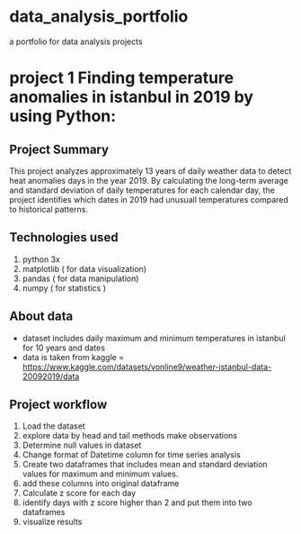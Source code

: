 # data_analysis_portfolio
a portfolio for data analysis projects
# project 1  Finding temperature anomalies in istanbul in 2019 by using Python:
## Project Summary
This project analyzes approximately 13 years of daily weather data to detect heat anomalies days in the year 2019.
By calculating the long-term average and standard deviation of daily temperatures for each calendar day, the project identifies which dates in 2019 had unusuall temperatures compared to historical patterns.
## Technologies used
1. python 3x
2. matplotlib ( for data visualization)
3. pandas ( for data manipulation)
4. numpy ( for statistics )
## About data
* dataset includes daily maximum and minimum temperatures in istanbul for 10 years and dates
* data is taken from kaggle = https://www.kaggle.com/datasets/vonline9/weather-istanbul-data-20092019/data
## Project workflow
1. Load the dataset
2. explore data by head and tail methods make observations
3.  Determine null values in dataset
4.  Change format of Datetime column for time series analysis
5.  Create two dataframes that includes mean and standard deviation values for maximum and minimum values.
6.  add these columns into original dataframe
7.  Calculate z score for each day
8.  identify days with z score higher than 2 and put them into two dataframes
9.  visualize results





